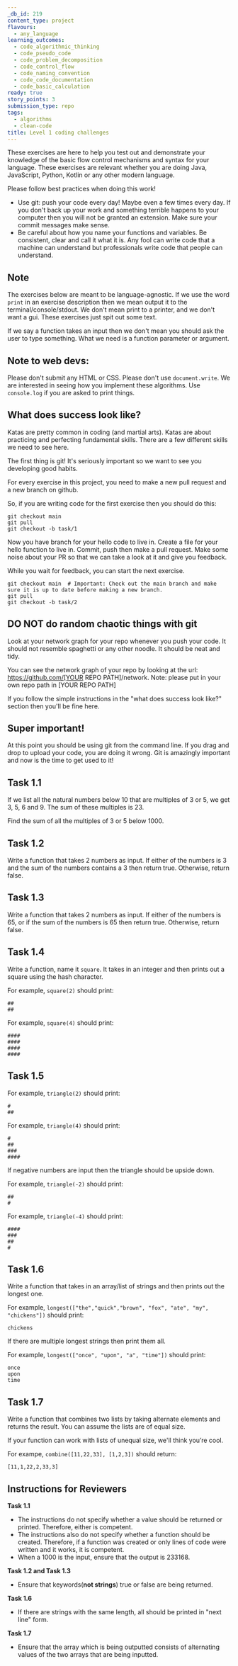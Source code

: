 ```yaml
---
_db_id: 219
content_type: project
flavours:
  - any_language
learning_outcomes:
  - code_algorithmic_thinking
  - code_pseudo_code
  - code_problem_decomposition
  - code_control_flow
  - code_naming_convention
  - code_code_documentation
  - code_basic_calculation
ready: true
story_points: 3
submission_type: repo
tags:
  - algorithms
  - clean-code
title: Level 1 coding challenges
---
```


These exercises are here to help you test out and demonstrate your knowledge of the basic flow control mechanisms and syntax for your language. These exercises are relevant whether you are doing Java, JavaScript, Python, Kotlin or any other modern language.

Please follow best practices when doing this work!

- Use git: push your code every day! Maybe even a few times every day. If you don't back up your work and something terrible happens to your computer then you will not be granted an extension. Make sure your commit messages make sense.
- Be careful about how you name your functions and variables. Be consistent, clear and call it what it is. Any fool can write code that a machine can understand but professionals write code that people can understand.

## Note

The exercises below are meant to be language-agnostic. If we use the word `print` in an exercise description then we mean output it to the terminal/console/stdout. We don't mean print to a printer, and we don't want a gui. These exercises just spit out some text.

If we say a function takes an input then we don't mean you should ask the user to type something. What we need is a function parameter or argument.

## Note to web devs:

Please don't submit any HTML or CSS. Please don't use `document.write`. We are interested in seeing how you implement these algorithms. Use `console.log` if you are asked to print things.

## What does success look like?

Katas are pretty common in coding (and martial arts). Katas are about practicing and perfecting fundamental skills. There are a few different skills we need to see here.

The first thing is git! It's seriously important so we want to see you developing good habits.

For every exercise in this project, you need to make a new pull request and a new branch on github.

So, if you are writing code for the first exercise then you should do this:

```
git checkout main
git pull
git checkout -b task/1
```

Now you have branch for your hello code to live in. Create a file for your hello function to live in. Commit, push then make a pull request. Make some noise about your PR so that we can take a look at it and give you feedback.

While you wait for feedback, you can start the next exercise.

```
git checkout main  # Important: Check out the main branch and make sure it is up to date before making a new branch.
git pull
git checkout -b task/2
```

## DO NOT do random chaotic things with git

Look at your network graph for your repo whenever you push your code. It should not resemble spaghetti or any other noodle. It should be neat and tidy.

You can see the network graph of your repo by looking at the url: https://github.com/[YOUR REPO PATH]/network. Note: please put in your own repo path in [YOUR REPO PATH]

If you follow the simple instructions in the "what does success look like?" section then you'll be fine here.

## Super important!

At this point you should be using git from the command line. If you drag and drop to upload your code, you are doing it wrong. Git is amazingly important and now is the time to get used to it!

## Task 1.1

If we list all the natural numbers below 10 that are multiples of 3 or 5, we get 3, 5, 6 and 9. The sum of these multiples is 23.

Find the sum of all the multiples of 3 or 5 below 1000.

## Task 1.2

Write a function that takes 2 numbers as input.
If either of the numbers is 3 and the sum of the numbers contains a 3 then return true. Otherwise, return false.

## Task 1.3

Write a function that takes 2 numbers as input.
If either of the numbers is 65, or if the sum of the numbers is 65 then return true. Otherwise, return false.

## Task 1.4

Write a function, name it `square`. It takes in an integer and then prints out a square using the hash character.

For example, `square(2)` should print:

```
##
##
```

For example, `square(4)` should print:

```
####
####
####
####
```

## Task 1.5

For example, `triangle(2)` should print:

```
#
##
```

For example, `triangle(4)` should print:

```
#
##
###
####
```

If negative numbers are input then the triangle should be upside down.

For example, `triangle(-2)` should print:

```
##
#
```

For example, `triangle(-4)` should print:

```
####
###
##
#
```

## Task 1.6

Write a function that takes in an array/list of strings and then prints out the longest one.

For example, `longest(["the","quick","brown", "fox", "ate", "my", "chickens"])` should print:

```
chickens
```

If there are multiple longest strings then print them all.

For example, `longest(["once", "upon", "a", "time"])` should print:

```
once
upon
time
```

## Task 1.7

Write a function that combines two lists by taking alternate elements and returns the result. You can assume the lists are of equal size.

If your function can work with lists of unequal size, we'll think you’re cool.

For exampe, `combine([11,22,33], [1,2,3])` should return:

```
[11,1,22,2,33,3]
```

## Instructions for Reviewers

**Task 1.1**

- The instructions do not specify whether a value should be returned or printed. Therefore, either is competent.
- The instructions also do not specify whether a function should be created. Therefore, if a function was created or only lines of code were written and it works, it is competent.
- When a 1000 is the input, ensure that the output is 233168.

**Task 1.2 and Task 1.3**

- Ensure that keywords(**not strings**) true or false are being returned.

**Task 1.6**

- If there are strings with the same length, all should be printed in "next line" form.

**Task 1.7**

- Ensure that the array which is being outputted consists of alternating values of the two arrays that are being inputted.
